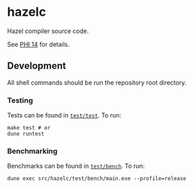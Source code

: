 # hazelc

Hazel compiler source code.

See [PHI 14](https://github.com/hazelgrove/phi/blob/14-compiler/14-compiler/14-compiler.md) for
details.

## Development

All shell commands should be run the repository root directory.

### Testing

Tests can be found in [`test/test`](./test/test). To run:

``` shell
make test # or
dune runtest
```

### Benchmarking

Benchmarks can be found in [`test/bench`](./test/bench). To run:

``` shell
dune exec src/hazelc/test/bench/main.exe --profile=release
```
